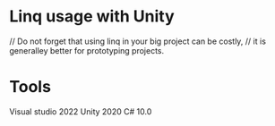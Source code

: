 # Linq usage with Unity

// Do not forget that using linq in your big project can be costly,
// it is generalley better for prototyping projects.

# Tools
Visual studio 2022
Unity 2020
C# 10.0
